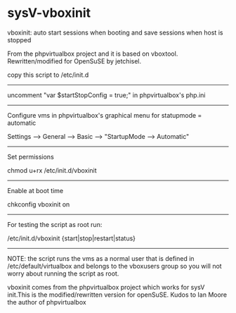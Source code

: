 sysV-vboxinit
=============



  vboxinit: auto start sessions when booting and save
   sessions when host is stopped

  From the phpvirtualbox project and it is based on vboxtool.
  Rewritten/modified  for OpenSuSE by jetchisel.
  
 
 copy this script to /etc/init.d
 
 ----
 uncomment "var $startStopConfig = true;" in phpvirtualbox's php.ini
 
 ----
 Configure vms in phpvirtualbox's graphical menu for statupmode = automatic
 
 Settings --> General --> Basic --> "StartupMode --> Automatic"

----  
 Set permissions
 
 chmod u+rx /etc/init.d/vboxinit
 
---- 
 Enable at boot time      
 
 chkconfig vboxinit on
  
----

 For testing the script as root run:  

 /etc/init.d/vboxinit {start|stop|restart|status}

---- 
 NOTE:
      the script runs the vms as a normal user that is defined in /etc/default/virtualbox 
      and belongs to the vboxusers group so you will not worry about running the script as
      root.


vboxinit comes from the phpvirtualbox project which works for sysV init.This is the
modified/rewritten version for openSuSE. Kudos to Ian Moore the author of phpvirtualbox
